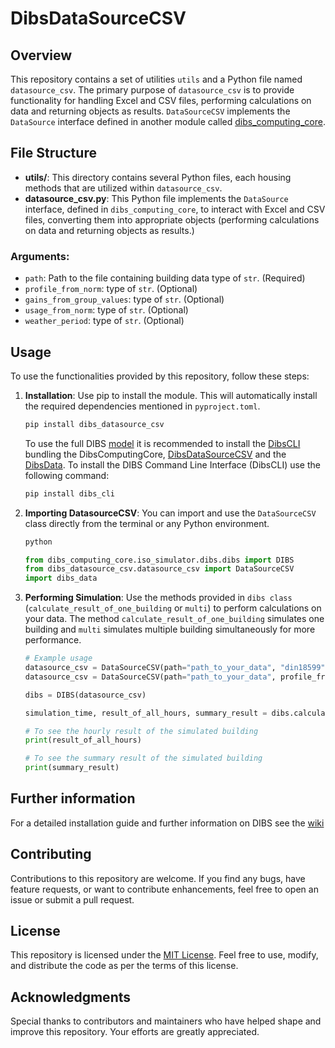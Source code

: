 # DibsDataSourceCSV

## Overview

This repository contains a set of utilities `utils` and a Python file named `datasource_csv`. The primary purpose
of `datasource_csv` is to provide functionality for handling Excel and CSV files, performing
calculations on data and returning objects as results. `DataSourceCSV` implements the `DataSource` interface defined in
another module called [dibs_computing_core](https://github.com/IWUGERMANY/DibsComputingCore).

## File Structure

- **utils/**: This directory contains several Python files, each housing methods that are utilized
  within `datasource_csv`.
- **datasource_csv.py**: This Python file implements the `DataSource` interface, defined in `dibs_computing_core`, to
  interact with Excel and CSV files, converting them into appropriate objects (performing
  calculations on data and returning objects
  as results.)

### Arguments:

- `path`: Path to the file containing building data type of `str`. (Required)
- `profile_from_norm`: type of `str`. (Optional)
- `gains_from_group_values`: type of `str`. (Optional)
- `usage_from_norm`: type of `str`. (Optional)
- `weather_period`: type of `str`. (Optional)

## Usage

To use the functionalities provided by this repository, follow these steps:

1. **Installation**: Use pip to install the module. This will automatically install the required dependencies
   mentioned in `pyproject.toml`.

    ```bash
    pip install dibs_datasource_csv
    ```

    To use the full DIBS [model](https://iwugermany.github.io/dibs/overview) it is recommended to install the [DibsCLI](https://github.com/IWUGERMANY/DibsCLI) bundling the
    DibsComputingCore, [DibsDataSourceCSV](https://github.com/IWUGERMANY/DibsDataSourceCSV) and the [DibsData](https://github.com/IWUGERMANY/DibsData). To install the DIBS
    Command Line Interface (DibsCLI) use the following command:

    ```bash
    pip install dibs_cli
    ```


2. **Importing DatasourceCSV**: You can import and use the `DataSourceCSV` class directly from the terminal or any
   Python
   environment.

    ```bash
    python
    ```

    ```python
   from dibs_computing_core.iso_simulator.dibs.dibs import DIBS
   from dibs_datasource_csv.datasource_csv import DataSourceCSV
   import dibs_data
   ```


1. **Performing Simulation**: Use the methods provided in `dibs class` (`calculate_result_of_one_building`
   or `multi`) to perform calculations on your data. The method `calculate_result_of_one_building` simulates one
   building and `multi` simulates multiple building simultaneously for more performance.

    ```python
    # Example usage
    datasource_csv = DataSourceCSV(path="path_to_your_data", "din18599", "mid", "sia2024", "2007-2021") or 
    datasource_csv = DataSourceCSV(path="path_to_your_data", profile_from_norm="din18599", gains_from_group_values="mid", usage_from_norm="sia2024", weather_period="2007-2021")
   
    dibs = DIBS(datasource_csv)
   
    simulation_time, result_of_all_hours, summary_result = dibs.calculate_result_of_one_building()
   
    # To see the hourly result of the simulated building
    print(result_of_all_hours)
   
    # To see the summary result of the simulated building
    print(summary_result)
   ```

## Further information

For a detailed installation guide and further information on DIBS see the [wiki](https://github.com/IWUGERMANY/DibsCLI/wiki)

## Contributing

Contributions to this repository are welcome. If you find any bugs, have feature requests, or want to contribute
enhancements, feel free to open an issue or submit a pull request.

## License

This repository is licensed under the [MIT License](LICENSE). Feel free to use, modify, and distribute the code as per
the terms of this license.

## Acknowledgments

Special thanks to contributors and maintainers who have helped shape and improve this repository. Your efforts are
greatly appreciated.
